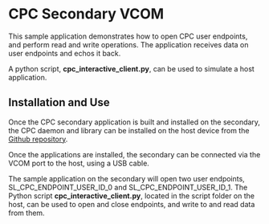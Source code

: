 # CPC Secondary VCOM

This sample application demonstrates how to open CPC user endpoints, and perform read and write operations.
The application receives data on user endpoints and echos it back.

A python script, **cpc_interactive_client.py**, can be used to simulate a host application.

## Installation and Use

Once the CPC secondary application is built and installed on the secondary, the CPC daemon and library can
be installed on the host device from the [Github repository](https://github.com/SiliconLabs/cpc-daemon).

Once the applications are installed, the secondary can be connected via the VCOM port to the host,
using a USB cable.

The sample application on the secondary will open two user endpoints, SL_CPC_ENDPOINT_USER_ID_0 and SL_CPC_ENDPOINT_USER_ID_1.
The Python script **cpc_interactive_client.py**, located in the script folder on the host, can be used to open and close
endpoints, and write to and read data from them.
